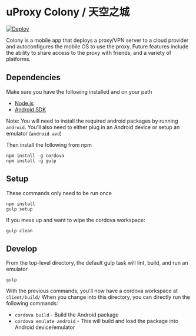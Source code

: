 # uProxy Colony / 天空之城
[![Deploy](https://www.herokucdn.com/deploy/button.png)](https://heroku.com/deploy?template=https://github.com/UWNetworksLab/colony)

Colony is a mobile app that deploys a proxy/VPN server to a cloud provider
and autoconfigures the mobile OS to use the proxy.
Future features include the ability to share access to the proxy with friends,
and a variety of platforms.

## Dependencies
Make sure you have the following installed and on your path
- [Node.js](https://nodejs.org/)
- [Android SDK](https://developer.android.com/sdk/installing/index.html)

Note: You will need to install the required android packages by running ```android```.
You'll also need to either plug in an Android device or setup an emulator (```android avd```)

Then install the following from npm

    npm install -g cordova
    npm install -g gulp

## Setup
These commands only need to be run once

    npm install
    gulp setup

If you mess up and want to wipe the cordova workspace:

    gulp clean

## Develop
From the top-level directory, the default gulp task will lint, build, and run an emulator

    gulp

With the previous commands, you'll now have a cordova workspace at ```client/build/```
When you change into this directory, you can directly run the following commands:
- ```cordova build``` - Build the Android package
- ```cordova emulate android``` - This will build and load the package into Android device/emulator

